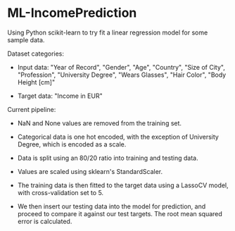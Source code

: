 # ML-IncomePrediction
Using Python scikit-learn to try fit a linear regression model 
for some sample data.

Dataset categories:
- Input data: "Year of Record", "Gender", "Age", "Country", "Size of City", "Profession", "University Degree", "Wears Glasses", "Hair Color", "Body Height [cm]"

- Target data: "Income in EUR"

Current pipeline:

- NaN and None values are removed from the training set.

- Categorical data is one hot encoded, with the exception of University Degree, which is encoded as a scale.

- Data is split using an 80/20 ratio into training and testing data.

- Values are scaled using sklearn's StandardScaler.

- The training data is then fitted to the target data using a LassoCV model, with cross-validation set to 5.

- We then insert our testing data into the model for prediction, and proceed to compare it against our test targets. The root mean squared error is calculated.


